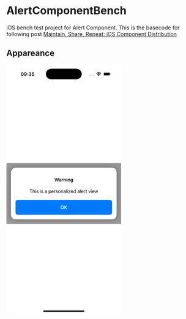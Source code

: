 # AlertComponentBench
iOS bench test project for Alert Component. This is the basecode for following post [Maintain, Share, Repeat: iOS Component Distribution](https://javios.eu/swift/maintain-share-r…at-ios-component/)

## Appareance
<img src="media/review.png" alt="Playground on action" width="300">
